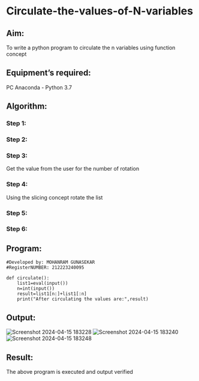 # Circulate-the-values-of-N-variables
## Aim:
To write a python program to circulate the n variables using function concept
## Equipment’s required:
PC
Anaconda - Python 3.7
## Algorithm: 
### Step 1: 
### Step 2: 
### Step 3: 
Get the value from the user for the number of rotation
### Step 4: 
Using the slicing concept rotate the list

### Step 5: 
### Step 6: 
## Program:
```#Program to Circulate n values
#Developed by: MOHANRAM GUNASEKAR
#RegisterNUMBER: 212223240095

def circulate():
    list1=eval(input())
    n=int(input())
    result=list1[n:]+list1[:n]
    print("After circulating the values are:",result)
```
## Output:
![Screenshot 2024-04-15 183228](https://github.com/MohanramGunasekar/Circulate-the-values-of-N-variables/assets/139841812/d28b1d0b-95f8-457a-a340-ee050f9baa20)
![Screenshot 2024-04-15 183240](https://github.com/MohanramGunasekar/Circulate-the-values-of-N-variables/assets/139841812/b4001b17-e0a1-4c4c-8dea-d25d79178a10)
![Screenshot 2024-04-15 183248](https://github.com/MohanramGunasekar/Circulate-the-values-of-N-variables/assets/139841812/12080efd-95a6-4588-be89-28ce8691b087)

## Result:
The above program is executed and output verified
